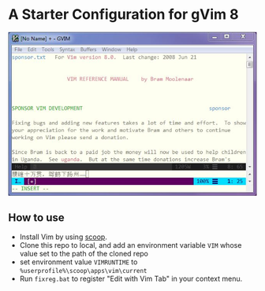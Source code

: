 
# A Starter Configuration for gVim 8

![gvim8conf.JPG](gvim8conf.JPG)

## How to use

- Install Vim by using [scoop](http://scoop.sh).
- Clone this repo to local, and add an environment variable `VIM` whose value set to the path of the cloned repo
- set environment value `VIMRUNTIME` to `%userprofile%\scoop\apps\vim\current`
- Run `fixreg.bat` to register "Edit with Vim Tab" in your context menu.
